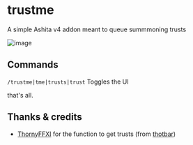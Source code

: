 # trustme

A simple Ashita v4 addon meant to queue summmoning trusts

![image](https://github.com/user-attachments/assets/441dc53d-fec5-4824-81ef-3b1c4f3d3921)

## Commands
`/trustme|tme|trusts|trust` Toggles the UI

that's all.

## Thanks & credits

- [ThornyFFXI](https://github.com/ThornyFFXI) for the function to get trusts (from [thotbar](https://github.com/ThornyFFXI/tHotBar))
